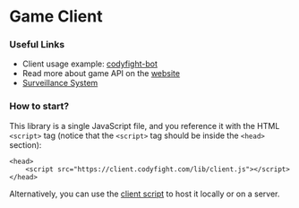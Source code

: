 # Game Client

### Useful Links

- Client usage example: [codyfight-bot](https://github.com/codyfight/js-codyfighter)
- Read more about game API on the [website](https://codyfight.com/api)
- [Surveillance System](https://zvimbalynas.lt)

### How to start?

This library is a single JavaScript file, and you reference it with the HTML `<script>` tag
(notice that the `<script>` tag should be inside the `<head>` section):

```
<head>
    <script src="https://client.codyfight.com/lib/client.js"></script>
</head>
```

Alternatively, you can use the [client script](https://client.codyfight.com/lib/client.js) to host it locally or on a server.
